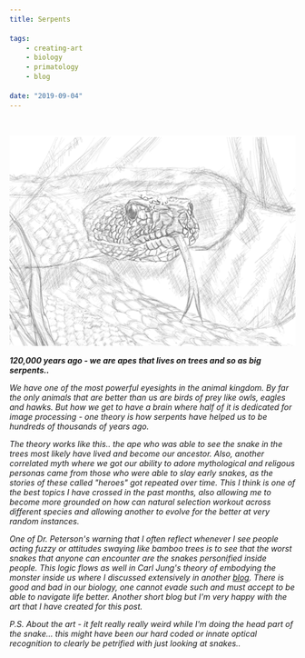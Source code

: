 ```yaml
---
title: Serpents

tags:
    - creating-art
    - biology
    - primatology
    - blog

date: "2019-09-04"
---
```

<br/>

![serpents](serpents1.jpg)

***120,000 years ago - we are apes that lives on trees and so as big serpents..*** 

*We have one of the most powerful eyesights in the animal kingdom. By far the only animals that are better than us are birds of prey like owls, eagles and hawks. But how we get to have a brain where half of it is dedicated for  image processing - one theory is how serpents have helped us to be hundreds of thousands of years ago.*

*The theory works like this.. the ape who was able to see the snake in the trees most likely have lived and become our ancestor. Also, another correlated myth where we got our ability to adore mythological and religous personas came from those who were able to slay early snakes, as the stories of these called "heroes" got repeated over time. This I think is one of the best topics I have crossed in the past months, also allowing me to become more grounded on how can natural selection workout across different species and allowing another to evolve for the better at very random instances.*

*One of Dr. Peterson's warning that I often reflect whenever I see people acting fuzzy or attitudes swaying like bamboo trees is to see that the worst snakes that anyone can encounter are the snakes personified inside people. This logic flows as well in Carl Jung's theory of embodying the monster inside us where I discussed extensively in another [blog](https://tech-stoic.github.io/embodiement-of-the-shadow/). There is good and bad in our biology, one cannot evade such and must accept to be able to navigate life better. Another short blog but I'm very happy with the art that I have created for this post.*

*P.S. About the art - it felt really really weird while I'm doing the head part of the snake... this might have been our hard coded or innate optical recognition to clearly be petrified with just looking at snakes..*